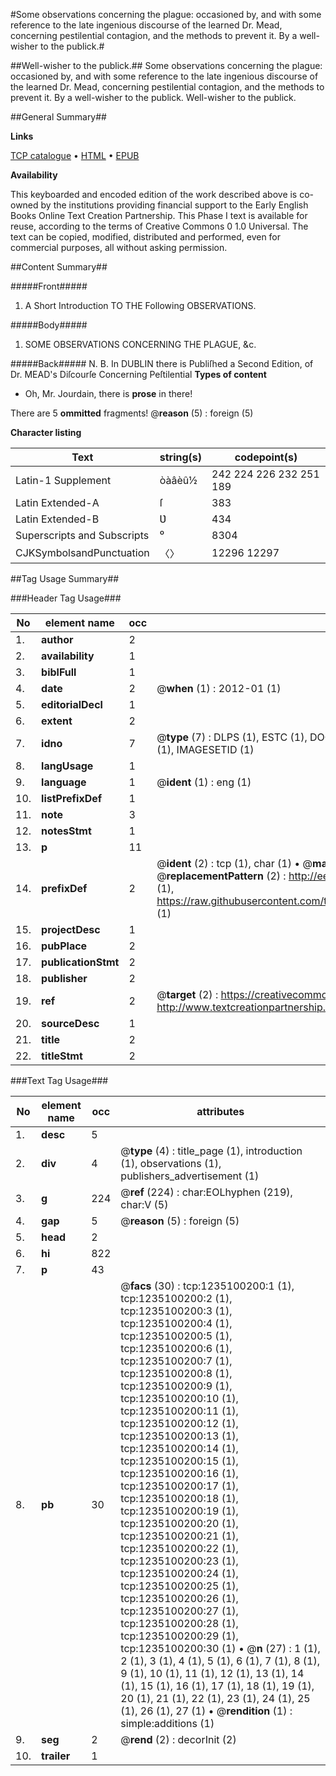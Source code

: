 #Some observations concerning the plague: occasioned by, and with some reference to the late ingenious discourse of the learned Dr. Mead, concerning pestilential contagion, and the methods to prevent it. By a well-wisher to the publick.#

##Well-wisher to the publick.##
Some observations concerning the plague: occasioned by, and with some reference to the late ingenious discourse of the learned Dr. Mead, concerning pestilential contagion, and the methods to prevent it. By a well-wisher to the publick.
Well-wisher to the publick.

##General Summary##

**Links**

[TCP catalogue](http://www.ota.ox.ac.uk/tcp/)  • 
[HTML](http://tei.it.ox.ac.uk/tcp/Texts-HTML/free/004/004812954.html)  • 
[EPUB](http://tei.it.ox.ac.uk/tcp/Texts-EPUB/free/004/004812954.epub)

**Availability**

This keyboarded and encoded edition of the
	       work described above is co-owned by the institutions
	       providing financial support to the Early English Books
	       Online Text Creation Partnership. This Phase I text is
	       available for reuse, according to the terms of Creative
	       Commons 0 1.0 Universal. The text can be copied,
	       modified, distributed and performed, even for
	       commercial purposes, all without asking permission.


##Content Summary##

#####Front#####

1. A Short Introduction TO THE Following OBSERVATIONS.

#####Body#####

1. SOME OBSERVATIONS CONCERNING THE PLAGUE, &c.

#####Back#####
N. B. In DUBLIN there is Publiſhed a Second Edition, of Dr. MEAD's Diſcourſe Concerning Peſtilential
**Types of content**

  * Oh, Mr. Jourdain, there is **prose** in there!

There are 5 **ommitted** fragments! 
 @__reason__ (5) : foreign (5)

**Character listing**


|Text|string(s)|codepoint(s)|
|---|---|---|
|Latin-1 Supplement|òàâèû½|242 224 226 232 251 189|
|Latin Extended-A|ſ|383|
|Latin Extended-B|Ʋ|434|
|Superscripts             and Subscripts|⁰|8304|
|CJKSymbolsandPunctuation|〈〉|12296 12297|

##Tag Usage Summary##

###Header Tag Usage###

|No|element name|occ|attributes|
|---|---|---|---|
|1.|__author__|2||
|2.|__availability__|1||
|3.|__biblFull__|1||
|4.|__date__|2| @__when__ (1) : 2012-01 (1)|
|5.|__editorialDecl__|1||
|6.|__extent__|2||
|7.|__idno__|7| @__type__ (7) : DLPS (1), ESTC (1), DOCNO (1), TCP (1), GALEDOCNO (1), CONTENTSET (1), IMAGESETID (1)|
|8.|__langUsage__|1||
|9.|__language__|1| @__ident__ (1) : eng (1)|
|10.|__listPrefixDef__|1||
|11.|__note__|3||
|12.|__notesStmt__|1||
|13.|__p__|11||
|14.|__prefixDef__|2| @__ident__ (2) : tcp (1), char (1)  •  @__matchPattern__ (2) : ([0-9\-]+):([0-9IVX]+) (1), (.+) (1)  •  @__replacementPattern__ (2) : http://eebo.chadwyck.com/downloadtiff?vid=$1&page=$2 (1), https://raw.githubusercontent.com/textcreationpartnership/Texts/master/tcpchars.xml#$1 (1)|
|15.|__projectDesc__|1||
|16.|__pubPlace__|2||
|17.|__publicationStmt__|2||
|18.|__publisher__|2||
|19.|__ref__|2| @__target__ (2) : https://creativecommons.org/publicdomain/zero/1.0/ (1), http://www.textcreationpartnership.org/docs/. (1)|
|20.|__sourceDesc__|1||
|21.|__title__|2||
|22.|__titleStmt__|2||


###Text Tag Usage###

|No|element name|occ|attributes|
|---|---|---|---|
|1.|__desc__|5||
|2.|__div__|4| @__type__ (4) : title_page (1), introduction (1), observations (1), publishers_advertisement (1)|
|3.|__g__|224| @__ref__ (224) : char:EOLhyphen (219), char:V (5)|
|4.|__gap__|5| @__reason__ (5) : foreign (5)|
|5.|__head__|2||
|6.|__hi__|822||
|7.|__p__|43||
|8.|__pb__|30| @__facs__ (30) : tcp:1235100200:1 (1), tcp:1235100200:2 (1), tcp:1235100200:3 (1), tcp:1235100200:4 (1), tcp:1235100200:5 (1), tcp:1235100200:6 (1), tcp:1235100200:7 (1), tcp:1235100200:8 (1), tcp:1235100200:9 (1), tcp:1235100200:10 (1), tcp:1235100200:11 (1), tcp:1235100200:12 (1), tcp:1235100200:13 (1), tcp:1235100200:14 (1), tcp:1235100200:15 (1), tcp:1235100200:16 (1), tcp:1235100200:17 (1), tcp:1235100200:18 (1), tcp:1235100200:19 (1), tcp:1235100200:20 (1), tcp:1235100200:21 (1), tcp:1235100200:22 (1), tcp:1235100200:23 (1), tcp:1235100200:24 (1), tcp:1235100200:25 (1), tcp:1235100200:26 (1), tcp:1235100200:27 (1), tcp:1235100200:28 (1), tcp:1235100200:29 (1), tcp:1235100200:30 (1)  •  @__n__ (27) : 1 (1), 2 (1), 3 (1), 4 (1), 5 (1), 6 (1), 7 (1), 8 (1), 9 (1), 10 (1), 11 (1), 12 (1), 13 (1), 14 (1), 15 (1), 16 (1), 17 (1), 18 (1), 19 (1), 20 (1), 21 (1), 22 (1), 23 (1), 24 (1), 25 (1), 26 (1), 27 (1)  •  @__rendition__ (1) : simple:additions (1)|
|9.|__seg__|2| @__rend__ (2) : decorInit (2)|
|10.|__trailer__|1||
